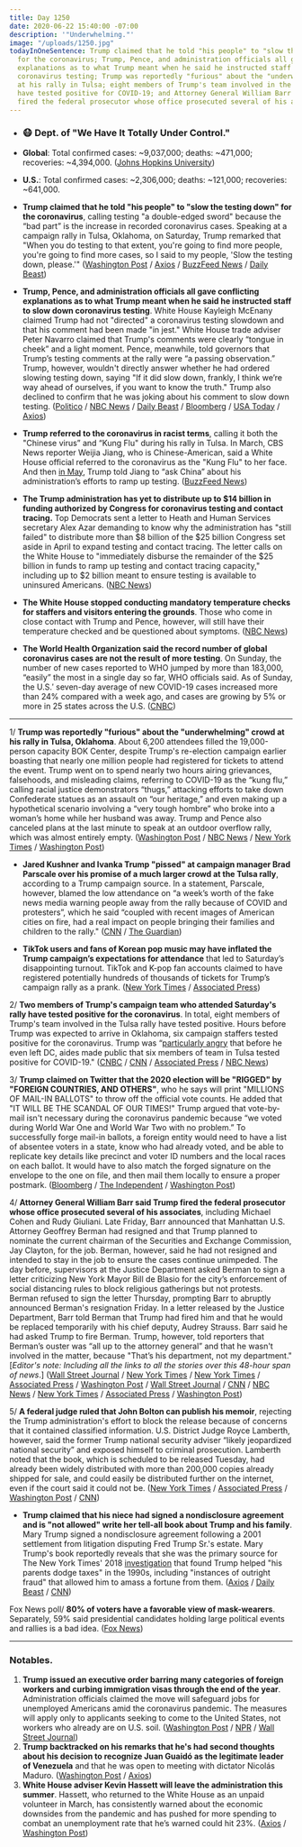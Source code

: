 ```yaml
---
title: Day 1250
date: 2020-06-22 15:40:00 -07:00
description: '"Underwhelming."'
image: "/uploads/1250.jpg"
todayInOneSentence: Trump claimed that he told "his people" to "slow the testing down"
  for the coronavirus; Trump, Pence, and administration officials all gave conflicting
  explanations as to what Trump meant when he said he instructed staff to slow down
  coronavirus testing; Trump was reportedly "furious" about the "underwhelming" crowd
  at his rally in Tulsa; eight members of Trump's team involved in the Tulsa rally
  have tested positive for COVID-19; and Attorney General William Barr said Trump
  fired the federal prosecutor whose office prosecuted several of his associates.
---
```


* ### 😷 Dept. of "We Have It Totally Under Control."

* **Global**: Total confirmed cases: \~9,037,000; deaths: \~471,000; recoveries: \~4,394,000. ([Johns Hopkins University](https://coronavirus.jhu.edu/map.html))

* **U.S.**: Total confirmed cases: \~2,306,000; deaths: \~121,000; recoveries: \~641,000.

* **Trump claimed that he told "his people" to "slow the testing down" for the coronavirus**, calling testing "a double-edged sword" because the “bad part” is the increase in recorded coronavirus cases. Speaking at a campaign rally in Tulsa, Oklahoma, on Saturday, Trump remarked that "When you do testing to that extent, you're going to find more people, you're going to find more cases, so I said to my people, 'Slow the testing down, please.'" ([Washington Post](https://www.washingtonpost.com/politics/2020/06/21/democrats-public-health-experts-decry-trump-saying-he-asked-officials-slow-down-coronavirus-testing/) / [Axios](https://www.axios.com/trump-slow-coronavirus-testing-down-336f68af-4493-4b94-b5c4-f951a7d0f8ae.html) / [BuzzFeed News](https://www.buzzfeednews.com/article/krystieyandoli/trump-coronavirus-testing-tulsa-rally) / [Daily Beast](https://www.thedailybeast.com/crowd-gathers-for-trump-tulsa-rally-with-more-flags-than-masks?ref=home))

* **Trump, Pence, and administration officials all gave conflicting explanations as to what Trump meant when he said he instructed staff to slow down coronavirus testing**. White House Kayleigh McEnany claimed Trump had not "directed" a coronavirus testing slowdown and that his comment had been made "in jest." White House trade adviser Peter Navarro claimed that Trump's comments were clearly “tongue in cheek” and a light moment. Pence, meanwhile, told governors that Trump’s testing comments at the rally were “a passing observation.” Trump, however, wouldn't directly answer whether he had ordered slowing testing down, saying "If it did slow down, frankly, I think we’re way ahead of ourselves, if you want to know the truth." Trump also declined to confirm that he was joking about his comment to slow down testing. ([Politico](https://www.politico.com/news/2020/06/22/white-house-testing-coronavirus-333803) / [NBC News](https://www.nbcnews.com/politics/donald-trump/trump-officials-defend-coronavirus-testing-comments-crowd-turnout-n1231672) / [Daily Beast](https://www.thedailybeast.com/amid-outrage-trump-aide-peter-navarro-insists-testing-slowdown-line-was-tongue-in-cheek) / [Bloomberg](https://www.bloomberg.com/news/articles/2020-06-22/trump-hasn-t-ordered-slower-coronavirus-testing-mcenany-says?sref=MIBMEEoj) / [USA Today](https://www.usatoday.com/story/news/politics/2020/06/21/trump-adviser-navarro-says-call-slow-testing-tongue-cheek/3232683001/) / [Axios](https://www.axios.com/trump-slowing-down-coronavirus-testing-joking-19cccd3d-7895-4a55-900e-caee1fe215bd.html))

* **Trump referred to the coronavirus in racist terms**, calling it both the "Chinese virus” and “Kung Flu" during his rally in Tulsa. In March, CBS News reporter Weijia Jiang, who is Chinese-American, said a White House official referred to the coronavirus as the "Kung Flu" to her face. And then [in May](https://whatthefuckjusthappenedtoday.com/2020/05/12/day-1209/#3-yesterday-trump-ended-his-press-co), Trump told Jiang to “ask China” about his administration’s efforts to ramp up testing. ([BuzzFeed News](https://www.buzzfeednews.com/article/krystieyandoli/trump-coronavirus-testing-tulsa-rally))

* **The Trump administration has yet to distribute up to $14 billion in funding authorized by Congress for coronavirus testing and contact tracing.** Top Democrats sent a letter to Heath and Human Services secretary Alex Azar demanding to know why the administration has "still failed" to distribute more than $8 billion of the $25 billion Congress set aside in April to expand testing and contact tracing. The letter calls on the White House to "immediately disburse the remainder of the $25 billion in funds to ramp up testing and contact tracing capacity," including up to $2 billion meant to ensure testing is available to uninsured Americans. ([NBC News](https://www.nbcnews.com/politics/congress/top-democrats-say-trump-sitting-14-billion-coronavirus-testing-contact-n1231688))

* **The White House stopped conducting mandatory temperature checks for staffers and visitors entering the grounds**. Those who come in close contact with Trump and Pence, however, will still have their temperature checked and be questioned about symptoms. ([NBC News](https://www.nbcnews.com/politics/white-house/white-house-stops-mandatory-temperature-checks-symptom-screening-n1231708))

* **The World Health Organization said the record number of global coronavirus cases are not the result of more testing**. On Sunday, the number of new cases reported to WHO jumped by more than 183,000, “easily” the most in a single day so far, WHO officials said. As of Sunday, the U.S.′ seven-day average of new COVID-19 cases increased more than 24% compared with a week ago, and cases are growing by 5% or more in 25 states across the U.S. ([CNBC](https://www.cnbc.com/2020/06/22/who-says-record-coronavirus-numbers-is-not-just-because-of-more-testing.html))


---

1/ **Trump was reportedly "furious" about the "underwhelming" crowd at his rally in Tulsa, Oklahoma**. About 6,200 attendees filled the 19,000-person capacity BOK Center, despite Trump's re-election campaign earlier boasting that nearly one million people had registered for tickets to attend the event. Trump went on to spend nearly two hours airing grievances, falsehoods, and misleading claims, referring to COVID-19 as the “kung flu,” calling racial justice demonstrators “thugs,” attacking efforts to take down Confederate statues as an assault on “our heritage,” and even making up a hypothetical scenario involving a “very tough hombre” who broke into a woman’s home while her husband was away. Trump and Pence also canceled plans at the last minute to speak at an outdoor overflow rally, which was almost entirely empty. ([Washington Post](https://www.washingtonpost.com/politics/with-kung-flu-thugs-and-our-heritage-trump-leans-on-racial-grievance-as-he-reaches-for-a-campaign-reset/2020/06/21/945d7a1e-b3df-11ea-a510-55bf26485c93_story.html) / [NBC News](https://www.nbcnews.com/politics/2020-election/trump-furious-underwhelming-crowd-tulsa-rally-n1231674) / [New York Times](https://www.nytimes.com/2020/06/21/us/politics/trump-tulsa-rally.html) / [Washington Post](https://www.washingtonpost.com/politics/with-kung-flu-thugs-and-our-heritage-trump-leans-on-racial-grievance-as-he-reaches-for-a-campaign-reset/2020/06/21/945d7a1e-b3df-11ea-a510-55bf26485c93_story.html))

* **Jared Kushner and Ivanka Trump "pissed" at campaign manager Brad Parscale over his promise of a much larger crowd at the Tulsa rally**, according to a Trump campaign source. In a statement, Parscale, however, blamed the low attendance on “a week’s worth of the fake news media warning people away from the rally because of COVID and protesters”, which he said “coupled with recent images of American cities on fire, had a real impact on people bringing their families and children to the rally." ([CNN](https://edition.cnn.com/2020/06/21/politics/jared-kushner-ivanka-trump-brad-parscale) / [The Guardian](https://www.theguardian.com/us-news/2020/jun/21/brad-parscale-donald-trump-tulsa-rally-covid-ivanka-kushner-rick-wilson))

* **TikTok users and fans of Korean pop music may have inflated the Trump campaign’s expectations for attendance** that led to Saturday’s disappointing turnout. TikTok and K-pop fan accounts claimed to have registered potentially hundreds of thousands of tickets for Trump’s campaign rally as a prank. ([New York Times](https://www.nytimes.com/2020/06/21/style/tiktok-trump-rally-tulsa.html) / [Associated Press](https://apnews.com/2f18f18a8b40a4635fd3590fd159241c))

2/ **Two members of Trump's campaign team who attended Saturday's rally have tested positive for the coronavirus**. In total, eight members of Trump's team involved in the Tulsa rally have tested positive. Hours before Trump was expected to arrive in Oklahoma, six campaign staffers tested positive for the coronavirus. Trump was “[particularly angry](https://twitter.com/carolelee/status/1274755477654720516) that before he even left DC, aides made public that six members of team in Tulsa tested positive for COVID-19." ([CNBC](https://www.cnbc.com/2020/06/22/coronavirus-2-more-trump-campaign-rally-staffers-test-positive-for-covid-19.html) / [CNN](https://edition.cnn.com/2020/06/20/politics/trump-campaign-staffers/) / [Associated Press](https://apnews.com/23796a826ba86619527363b92ed49a33) / [NBC News](https://www.nbcnews.com/politics/donald-trump/6-trump-campaign-members-tulsa-test-positive-coronavirus-ahead-rally-n1231647))

3/ **Trump claimed on Twitter that the 2020 election will be "RIGGED" by "FOREIGN COUNTRIES, AND OTHERS"**, who he says will print "MILLIONS OF MAIL-IN BALLOTS" to throw off the official vote counts. He added that "IT WILL BE THE SCANDAL OF OUR TIMES!" Trump argued that vote-by-mail isn't necessary during the coronavirus pandemic because “we voted during World War One and World War Two with no problem.” To successfully forge mail-in ballots, a foreign entity would need to have a list of absentee voters in a state, know who had already voted, and be able to replicate key details like precinct and voter ID numbers and the local races on each ballot. It would have to also match the forged signature on the envelope to the one on file, and then mail them locally to ensure a proper postmark. ([Bloomberg](https://www.bloomberg.com/news/articles/2020-06-22/trump-attacks-vote-by-mail-after-weekend-of-campaign-setbacks?srnd=premium&sref=MIBMEEoj) / [The Independent](https://www.independent.co.uk/news/world/americas/us-politics/trump-tweet-us-2020-election-mail-in-ballots-twitter-today-a9578951.html?utm_source=reddit.com) / [Washington Post](https://www.washingtonpost.com/politics/2020/06/22/trump-officials-vote-by-mail/)) 

4/ **Attorney General William Barr said Trump fired the federal prosecutor whose office prosecuted several of his associates**, including Michael Cohen and Rudy Giuliani. Late Friday, Barr announced that Manhattan U.S. Attorney Geoffrey Berman had resigned and that Trump planned to nominate the current chairman of the Securities and Exchange Commission, Jay Clayton, for the job. Berman, however, said he had not resigned and intended to stay in the job to ensure the cases continue unimpeded. The day before, supervisors at the Justice Department asked Berman to sign a letter criticizing New York Mayor Bill de Blasio for the city’s enforcement of social distancing rules to block religious gatherings but not protests. Berman refused to sign the letter Thursday, prompting Barr to abruptly announced Berman's resignation Friday. In a letter released by the Justice Department, Barr told Berman that Trump had fired him and that he would be replaced temporarily with his chief deputy, Audrey Strauss. Barr said he had asked Trump to fire Berman. Trump, however, told reporters that Berman’s ouster was “all up to the attorney general” and that he wasn't involved in the matter, because "That’s his department, not my department." [*Editor's note: Including all the links to all the stories over this 48-hour span of news*.] ([Wall Street Journal](https://www.wsj.com/articles/attorney-general-barr-berman-at-odds-over-letter-criticizingnew-york-city-mayor-11592841560?mod=djemalertNEWS) / [New York Times](https://www.nytimes.com/2020/06/21/us/politics/barr-berman.html) / [New York Times](https://www.nytimes.com/2020/06/20/nyregion/trump-geoffrey-berman-fired-sdny.html) / [Associated Press](https://apnews.com/e9ecba75a9d528ad1de7af33f978f007) / [Washington Post](https://www.washingtonpost.com/politics/geoffrey-berman-us-attorney-william-barr-trump/2020/06/20/fcbfa3b4-b30f-11ea-8758-bfd1d045525a_story.html) / [Wall Street Journal](https://www.wsj.com/articles/barr-says-trump-removed-top-federal-prosecutor-at-his-request-11592681906?mod=djemalertNEWS) / [CNN](https://www.cnn.com/2020/06/19/politics/southern-district-of-new-york-geoffrey-berman-jay-clayton/index.html) / [NBC News](https://www.nbcnews.com/politics/justice-department/manhattan-u-s-attorney-geoffrey-berman-who-investigated-trump-associates-n1231628?cid=sm_npd_nn_tw_ma) / [New York Times](https://www.nytimes.com/2020/06/19/nyregion/us-attorney-manhattan-trump.html) / [Associated Press](https://apnews.com/56faebddd07e5fc3b349e3e3e30453b2) / [Washington Post](https://www.washingtonpost.com/national-security/trump-administration-replaces-manhattan-us-attorney/2020/06/19/acae9348-b298-11ea-8758-bfd1d045525a_story.html))

5/ **A federal judge ruled that John Bolton can publish his memoir**, rejecting the Trump administration's effort  to block the release because of concerns that it contained classified information. U.S. District Judge Royce Lamberth, however, said the former Trump national security adviser “likely jeopardized national security” and exposed himself to criminal prosecution. Lamberth noted that the book, which is scheduled to be released Tuesday, had already been widely distributed with more than 200,000 copies already shipped for sale, and could easily be distributed further on the internet, even if the court said it could not be. ([New York Times](https://www.nytimes.com/2020/06/20/us/politics/john-bolton-book-ruling.html) / [Associated Press](https://apnews.com/dd4d178b8050739c915e455e022347ae) / [Washington Post](https://www.washingtonpost.com/local/legal-issues/us-judge-declines-to-block-release-of-book-by-former-national-security-adviser-john-bolton/2020/06/20/e14842f2-b301-11ea-8758-bfd1d045525a_story.html) / [CNN](https://edition.cnn.com/2020/06/20/politics/judge-john-bolton-book/))

* **Trump claimed that his niece had signed a nondisclosure agreement and is "not allowed" write her tell-all book about Trump and his family**. Mary Trump signed a nondisclosure agreement following a 2001 settlement from litigation disputing Fred Trump Sr.'s estate. Mary Trump's book reportedly reveals that she was the primary source for The New York Times' 2018 [investigation](https://whatthefuckjusthappenedtoday.com/2018/10/02/day-621/#1-trump-inherited-his-family%E2%80%99s-wealt) that found Trump helped "his parents dodge taxes" in the 1990s, including "instances of outright fraud" that allowed him to amass a fortune from them. ([Axios](https://www.axios.com/mary-trump-niece-nondisclosure-f16c90cb-1e75-4d43-bc92-0b6dc589802f.html) / [Daily Beast](https://www.thedailybeast.com/trump-considers-suing-his-niece-mary-trump-over-her-tell-all-book-saying-she-signed-an-nda) / [CNN](https://www.cnn.com/2020/06/21/politics/trump-niece-book-nda/index.html))

Fox News poll/ **80% of voters have a favorable view of mask-wearers**. Separately, 59% said presidential candidates holding large political events and rallies is a bad idea. ([Fox News](https://www.foxnews.com/politics/fox-news-poll-voters-say-yes-to-face-masks-no-to-rallies))

---

### Notables. 

1. **Trump issued an executive order barring many categories of foreign workers and curbing immigration visas through the end of the year**. Administration officials claimed the move will safeguard jobs for unemployed Americans amid the coronavirus pandemic. The measures will apply only to applicants seeking to come to the United States, not workers who already are on U.S. soil. ([Washington Post](https://www.washingtonpost.com/immigration/trump-immigration-workers-coronavirus/2020/06/22/3b969e88-b489-11ea-9b0f-c797548c1154_story.html) / [NPR](https://www.npr.org/2020/06/20/881245867/trump-expected-to-suspend-h-1b-other-visas-until-end-of-year) / [Wall Street Journal](https://www.wsj.com/articles/trump-order-would-temporarily-suspend-new-h-1b-other-visas-11592853371?mod=politics_lead_pos3))
2. **Trump backtracked on his remarks that he's had second thoughts about his decision to recognize Juan Guaidó as the legitimate leader of Venezuela** and that he was open to meeting with dictator Nicolás Maduro. ([Washington Post](https://www.washingtonpost.com/politics/trump-backtracks-on-a-meeting-with-venezuelas-maduro-after-chorus-of-criticism/2020/06/22/8f25d598-b491-11ea-aca5-ebb63d27e1ff_story.html) / [Axios](https://www.axios.com/trump-venezuela-guaido-maduro-ea665367-b088-4900-8d73-c8fb50d96845.html))
3. **White House adviser Kevin Hassett will leave the administration this summer**. Hassett, who returned to the White House as an unpaid volunteer in March, has consistently warned about the economic downsides from the pandemic and has pushed for more spending to combat an unemployment rate that he’s warned could hit 23%. ([Axios](https://www.axios.com/kevin-hassett-to-leave-white-house-this-summer-ef462be2-67e7-4d8f-b481-baaefd38f99b.html) / [Washington Post](https://www.washingtonpost.com/business/2020/06/22/kevin-hassett-white-house-departure-coronavirus/?amp=1))


